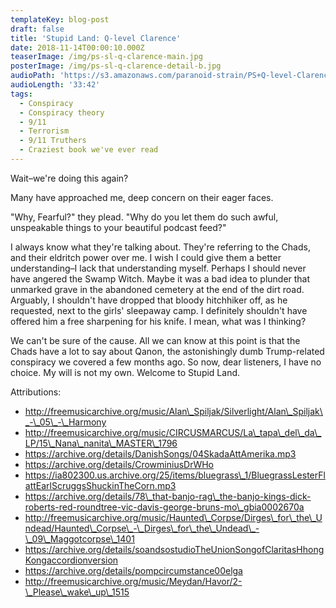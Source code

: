 ```yaml
---
templateKey: blog-post
draft: false
title: 'Stupid Land: Q-level Clarence'
date: 2018-11-14T00:00:10.000Z
teaserImage: /img/ps-sl-q-clarence-main.jpg
posterImage: /img/ps-sl-q-clarence-detail-b.jpg
audioPath: 'https://s3.amazonaws.com/paranoid-strain/PS+Q-level-Clarence+v1.mp3'
audioLength: '33:42'
tags:
  - Conspiracy
  - Conspiracy theory
  - 9/11
  - Terrorism
  - 9/11 Truthers
  - Craziest book we've ever read
---
```


Wait–we're doing this again?

Many have approached me, deep concern on their eager faces.

"Why, Fearful?" they plead. "Why do you let them do such awful, unspeakable things to your beautiful podcast feed?"

I always know what they're talking about. They're referring to the Chads, and their eldritch power over me. I wish I could give them a better understanding–I lack that understanding myself. Perhaps I should never have angered the Swamp Witch. Maybe it was a bad idea to plunder that unmarked grave in the abandoned cemetery at the end of the dirt road. Arguably, I shouldn't have dropped that bloody hitchhiker off, as he requested, next to the girls' sleepaway camp. I definitely shouldn't have offered him a free sharpening for his knife. I mean, what was I thinking?

We can't be sure of the cause. All we can know at this point is that the Chads have a lot to say about Qanon, the astonishingly dumb Trump-related conspiracy we covered a few months ago. So now, dear listeners, I have no choice. My will is not my own. Welcome to Stupid Land.

Attributions:

* http://freemusicarchive.org/music/Alan\_Spiljak/Silverlight/Alan\_Spiljak\_-\_05\_-\_Harmony
* http://freemusicarchive.org/music/CIRCUSMARCUS/La\_tapa\_del\_da\_LP/15\_Nana\_nanita\_MASTER\_1796
* https://archive.org/details/DanishSongs/04SkadaAttAmerika.mp3
* https://archive.org/details/CrowminiusDrWHo
* https://ia802300.us.archive.org/25/items/bluegrass\_1/BluegrassLesterFlattEarlScruggsShuckinTheCorn.mp3
* https://archive.org/details/78\_that-banjo-rag\_the-banjo-kings-dick-roberts-red-roundtree-vic-davis-george-bruns-mo\_gbia0002670a
* http://freemusicarchive.org/music/Haunted\_Corpse/Dirges\_for\_the\_Undead/Haunted\_Corpse\_-\_Dirges\_for\_the\_Undead\_-\_09\_Maggotcorpse\_1401
* https://archive.org/details/soandsostudioTheUnionSongofClaritasHhongKongaccordionversion
* https://archive.org/details/pompcircumstance00elga
* http://freemusicarchive.org/music/Meydan/Havor/2-\_Please\_wake\_up\_1515